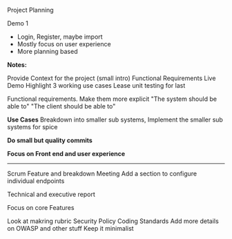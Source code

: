 
Project Planning 

Demo 1
- Login, Register, maybe import
- Mostly focus on user experience  
- More planning based


**Notes:**

Provide Context for the project (small intro)
Functional Requirements
Live Demo
Highlight 3 working use cases 
Lease unit testing for last


Functional requirements.
Make them more explicit 
"The system should be able to"
"The client should be able to"


**Use Cases**
Breakdown into smaller sub systems,
Implement the smaller sub systems for spice 


**Do small but quality commits** 

**Focus on Front end and user experience**


---

Scrum Feature and breakdown Meeting
Add a section to configure individual endpoints 

Technical and executive report 

Focus on core Features

Look at makring rubric 
Security Policy
Coding Standards
Add more details on OWASP and other stuff
Keep it minimalist 